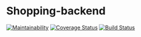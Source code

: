 # Shopping-backend
  
[![Maintainability](https://api.codeclimate.com/v1/badges/d13d9c08b54071a7bfe8/maintainability)](https://codeclimate.com/github/MBenedicte/shopping-backend/maintainability)
[![Coverage Status](https://coveralls.io/repos/github/MBenedicte/shopping-backend/badge.svg?branch=setup-chore-168864208)](https://coveralls.io/github/MBenedicte/shopping-backend?branch=setup-chore-168864208)
[![Build Status](https://travis-ci.org/MBenedicte/shopping-backend.svg?branch=develop)](https://travis-ci.org/MBenedicte/shopping-backend)
